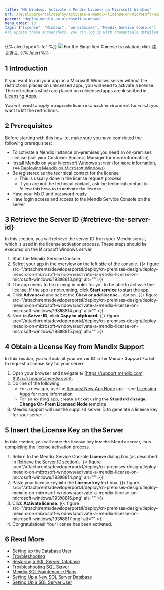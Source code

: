 ```yaml
---
title: "MS Windows: Activate a Mendix License on Microsoft Windows"
url: /developerportal/deploy/activate-a-mendix-license-on-microsoft-windows/
parent: "deploy-mendix-on-microsoft-windows"
menu_order: 10
tags: ["license", "Windows", "on-premises", "Mendix Service Console"]
#To update these screenshots, you can log in with credentials detailed in How to Update Screenshots Using Team Apps.
---
```


{{% alert type="info" %}}
<img src="attachments/chinese-translation/china.png" style="display: inline-block; margin: 0" /> For the Simplified Chinese translation, click [中文译文](https://cdn.mendix.tencent-cloud.com/documentation/developerportal/activate-a-mendix-license-on-microsoft-windows.pdf).
{{% /alert %}}

## 1 Introduction

If you want to run your app on a Microsoft Windows server without the restrictions placed on unlicensed apps, you will need to activate a license. The restrictions which are placed on unlicensed apps are described in [Licensing Apps](/developerportal/deploy/licensing-apps-outside-mxcloud/).

You will need to apply a separate license to each environment for which you want to lift the restrictions.

## 2 Prerequisites

Before starting with this how-to, make sure you have completed the following prerequisites:

* To activate a Mendix instance on-premises you need an on-premises license (call your Customer Success Manager for more information)
* Install Mendix on your Microsoft Windows server (for more information, see [Deploying Mendix on Microsoft Windows](/developerportal/deploy/deploy-mendix-on-microsoft-windows/))
* Be registered as the technical contact for the license
    * This is usually done in the license request process
    * If you are not the technical contact, ask the technical contact to follow this how-to to activate the license
* Have your MxID and password ready
* Have login access and access to the Mendix Service Console on the server

## 3 Retrieve the Server ID {#retrieve-the-server-id}

In this section, you will retrieve the server ID from your Mendix server, which is used in the license activation process. These steps should be executed on the Microsoft Windows server.

1. Start the Mendix Service Console.
2. Select your app in the overview on the left side of the console.
    {{< figure src="/attachments/developerportal/deploy/on-premises-design/deploy-mendix-on-microsoft-windows/activate-a-mendix-license-on-microsoft-windows/19398813.png" alt="" >}}
3. The app needs to be running in order for you to be able to activate the license. If the app is not running, click **Start service** to start the app.
4.  Click **Advanced** and select the **Show or add license...** option.
    {{< figure src="/attachments/developerportal/deploy/on-premises-design/deploy-mendix-on-microsoft-windows/activate-a-mendix-license-on-microsoft-windows/19398814.png" alt="" >}} 
5. Next to **Server ID**, click **Copy to clipboard**.
    {{< figure src="/attachments/developerportal/deploy/on-premises-design/deploy-mendix-on-microsoft-windows/activate-a-mendix-license-on-microsoft-windows/19398815.png" alt="" >}} 

## 4 Obtain a License Key from Mendix Support

In this section, you will submit your server ID in the Mendix Support Portal to request a license key for your server.

1. Open your browser and navigate to [https://support.mendix.com](https://support.mendix.com).
2. Do one of the following:
    * For a new app, use the [Request New App Node](https://newnode.mendix.com/) app – see [Licensing Apps](/developerportal/deploy/licensing-apps-outside-mxcloud/) for more information
    * For an existing app, create a ticket using the **Standard change: Change On-Prem Licensed Node** template
3. Mendix support will use the supplied server ID to generate a license key for your server.

## 5 Insert the License Key on the Server

In this section, you will enter the license key into the Mendix server, thus completing the license activation process.

1. Return to the Mendix Service Console **License** dialog box (as described in [Retrieve the Server ID](#retrieve-the-server-id) section).
    {{< figure src="/attachments/developerportal/deploy/on-premises-design/deploy-mendix-on-microsoft-windows/activate-a-mendix-license-on-microsoft-windows/19398814.png" alt="" >}} 
2. Paste your license key into the **License key** text box.
    {{< figure src="/attachments/developerportal/deploy/on-premises-design/deploy-mendix-on-microsoft-windows/activate-a-mendix-license-on-microsoft-windows/19398816.png" alt="" >}} 
3.  Click **Activate license**.
    {{< figure src="/attachments/developerportal/deploy/on-premises-design/deploy-mendix-on-microsoft-windows/activate-a-mendix-license-on-microsoft-windows/19398817.png" alt="" >}} 
4.  Congratulations! Your license has been activated.

## 6 Read More

*   [Setting up the Database User](/developerportal/deploy/setting-up-the-database-user/)
*   [Troubleshooting](/developerportal/deploy/troubleshooting-iis/)
*   [Restoring a SQL Server Database](/developerportal/deploy/restoring-a-sql-server-database/)
*   [Troubleshooting SQL Server](/developerportal/deploy/troubleshooting-sql-server/)
*   [Mendix SQL Maintenance Plans](/developerportal/deploy/mendix-sql-maintenance-plans/)
*   [Setting Up a New SQL Server Database](/developerportal/deploy/setting-up-a-new-sql-server-database/)
*   [Setting Up a SQL Server User](/developerportal/deploy/setting-up-a-sql-server-user/)
